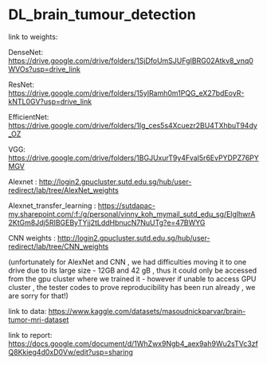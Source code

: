 # DL_brain_tumour_detection

link to weights: 

DenseNet: https://drive.google.com/drive/folders/1SjDfoUmSJUFgIBRG02Atkv8_vnq0WVOs?usp=drive_link

ResNet: https://drive.google.com/drive/folders/15ylRamh0m1PQG_eX27bdEoyR-kNTL0GV?usp=drive_link

EfficientNet: https://drive.google.com/drive/folders/1Ig_ces5s4Xcuezr2BU4TXhbuT94dy_OZ

VGG: https://drive.google.com/drive/folders/1BGJUxurT9y4FvaI5r6EvPYDPZ76PYMGV

Alexnet : http://login2.gpucluster.sutd.edu.sg/hub/user-redirect/lab/tree/AlexNet_weights

Alexnet_transfer_learning : https://sutdapac-my.sharepoint.com/:f:/g/personal/vinny_koh_mymail_sutd_edu_sg/ElglhwrA2KtGm8Jdj5RIBGEByTYjj2tLddHbnucN7NuUTg?e=47BWYG

CNN weights : http://login2.gpucluster.sutd.edu.sg/hub/user-redirect/lab/tree/CNN_weights

(unfortunately for AlexNet and CNN , we had difficulties moving it to one drive due to its large size - 12GB and 42 gB , thus it could only be accessed from the gpu cluster where we trained it - however if unable to access GPU cluster , the tester codes to prove reproducibility has been run already , we are sorry for that!)


link to data:
https://www.kaggle.com/datasets/masoudnickparvar/brain-tumor-mri-dataset

link to report: 
https://docs.google.com/document/d/1WhZwx9Ngb4_aex9ah9Wu2sTVc3zfQ8Kkieg4d0xD0Vw/edit?usp=sharing
